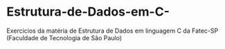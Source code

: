 # Estrutura-de-Dados-em-C-
Exercicios da matéria de Estrutura de Dados em linguagem C da Fatec-SP (Faculdade de Tecnologia de São Paulo)
